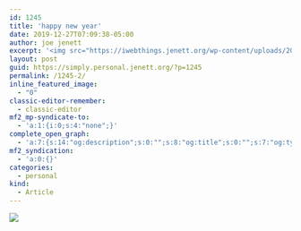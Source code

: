 ```yaml
---
id: 1245
title: 'happy new year'
date: 2019-12-27T07:09:38-05:00
author: joe jenett
excerpt: '<img src="https://iwebthings.jenett.org/wp-content/uploads/2019/12/hny20.png" alt="" />'
layout: post
guid: https://simply.personal.jenett.org/?p=1245
permalink: /1245-2/
inline_featured_image:
  - "0"
classic-editor-remember:
  - classic-editor
mf2_mp-syndicate-to:
  - 'a:1:{i:0;s:4:"none";}'
complete_open_graph:
  - 'a:7:{s:14:"og:description";s:0:"";s:8:"og:title";s:0:"";s:7:"og:type";s:0:"";s:12:"twitter:card";s:7:"summary";s:15:"twitter:creator";s:0:"";s:19:"twitter:description";s:0:"";s:8:"og:image";s:0:"";}'
mf2_syndication:
  - 'a:0:{}'
categories:
  - personal
kind:
  - Article
---
```

![](https://iwebthings.jenett.org/wp-content/uploads/2019/12/hny20.png)